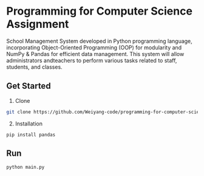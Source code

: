 # Programming for Computer Science Assignment
School Management System developed in Python programming language, incorporating Object-Oriented Programming (OOP) for modularity and
NumPy & Pandas for efficient data management. This system will allow administrators andteachers to perform various tasks related to staff, students, and classes.

## Get Started
1. Clone
```bash
git clone https://github.com/Weiyang-code/programming-for-computer-science-assignment.git
```
2. Installation
```shell
pip install pandas
```
## Run
```shell
python main.py
```

   
